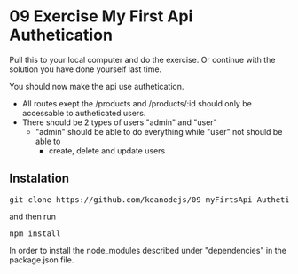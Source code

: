 # 09 Exercise My First Api Authetication 

Pull this to your local computer and do the exercise.
Or continue with the solution you have done yourself last time.

You should now make the api use authetication.

* All routes exept the /products and /products/:id should only be accessable to autheticated users.
* There should be 2 types of users "admin" and "user"
	* "admin" should be able to do everything while "user" not should be able to 
		* create, delete and update users

## Instalation

<pre>git clone https://github.com/keanodejs/09_myFirtsApi_Authetication.git</pre>

and then run 

<pre>npm install</pre>

In order to install the node_modules described under "dependencies" in the package.json file.
